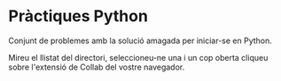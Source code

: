 # Pràctiques Python

Conjunt de problemes amb la solució amagada per iniciar-se en Python.

Mireu el llistat del directori, seleccioneu-ne una i un cop oberta cliqueu sobre l'extensió de Collab del vostre navegador. 
